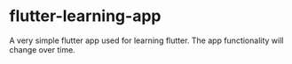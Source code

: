 # flutter-learning-app
 A very simple flutter app used for learning flutter. The app functionality will change over time. 

